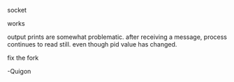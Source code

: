 socket

works

output prints are somewhat problematic. after receiving a message, process continues to read still. even though pid value has changed.

fix the fork

-Quigon

